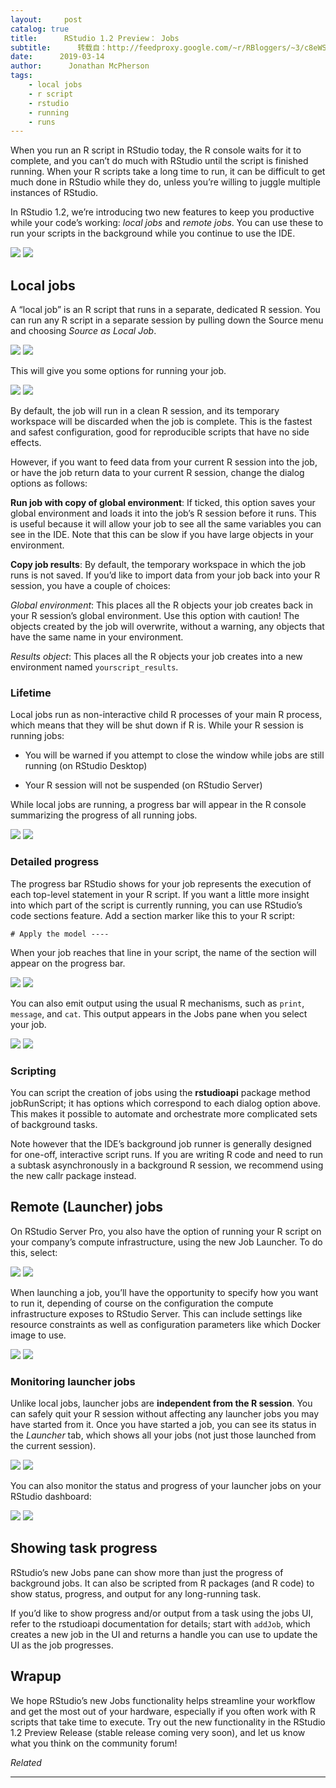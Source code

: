 ```yaml
---
layout:     post
catalog: true
title:      RStudio 1.2 Preview： Jobs
subtitle:      转载自：http://feedproxy.google.com/~r/RBloggers/~3/c8eWSiJtTok/
date:      2019-03-14
author:      Jonathan McPherson
tags:
    - local jobs
    - r script
    - rstudio
    - running
    - runs
---
```






When you run an R script in RStudio today, the R console waits for it to complete, and you can’t do much with RStudio until the script is finished running. When your R scripts take a long time to run, it can be difficult to get much done in RStudio while they do, unless you’re willing to juggle multiple instances of RStudio.

In RStudio 1.2, we’re introducing two new features to keep you productive while your code’s working: *local jobs* and *remote jobs*. You can use these to run your scripts in the background while you continue to use the IDE.

![](https://i1.wp.com/blog.rstudio.com/2019/03/14/rstudio-1-2-jobs/running-jobs.png?w=450&ssl=1)
![](https://i1.wp.com/blog.rstudio.com/2019/03/14/rstudio-1-2-jobs/running-jobs.png?w=450&ssl=1)


## Local jobs

A “local job” is an R script that runs in a separate, dedicated R session. You can run any R script in a separate session by pulling down the Source menu and choosing *Source as Local Job*.

![](https://i0.wp.com/blog.rstudio.com/2019/03/14/rstudio-1-2-jobs/source-as-local-job.png?w=213&ssl=1)
![](https://i0.wp.com/blog.rstudio.com/2019/03/14/rstudio-1-2-jobs/source-as-local-job.png?w=213&ssl=1)


This will give you some options for running your job.

![](https://i2.wp.com/blog.rstudio.com/2019/03/14/rstudio-1-2-jobs/run-script-dialog.png?w=406&ssl=1)
![](https://i2.wp.com/blog.rstudio.com/2019/03/14/rstudio-1-2-jobs/run-script-dialog.png?w=406&ssl=1)


By default, the job will run in a clean R session, and its temporary workspace will be discarded when the job is complete. This is the fastest and safest configuration, good for reproducible scripts that have no side effects.

However, if you want to feed data from your current R session into the job, or have the job return data to your current R session, change the dialog options as follows:

**Run job with copy of global environment**: If ticked, this option saves your global environment and loads it into the job’s R session before it runs. This is useful because it will allow your job to see all the same variables you can see in the IDE. Note that this can be slow if you have large objects in your environment.

**Copy job results**: By default, the temporary workspace in which the job runs is not saved. If you’d like to import data from your job back into your R session, you have a couple of choices:

*Global environment*: This places all the R objects your job creates back in your R session’s global environment. Use this option with caution! The objects created by the job will overwrite, without a warning, any objects that have the same name in your environment.

*Results object*: This places all the R objects your job creates into a new environment named `yourscript_results`.

### Lifetime

Local jobs run as non-interactive child R processes of your main R process, which means that they will be shut down if R is. While your R session is running jobs:

- You will be warned if you attempt to close the window while jobs are still running (on RStudio Desktop)

- Your R session will not be suspended (on RStudio Server)


While local jobs are running, a progress bar will appear in the R console summarizing the progress of all running jobs.

![](https://i1.wp.com/blog.rstudio.com/2019/03/14/rstudio-1-2-jobs/job-progress-summary.png?w=450&ssl=1)
![](https://i1.wp.com/blog.rstudio.com/2019/03/14/rstudio-1-2-jobs/job-progress-summary.png?w=450&ssl=1)


### Detailed progress

The progress bar RStudio shows for your job represents the execution of each top-level statement in your R script. If you want a little more insight into which part of the script is currently running, you can use RStudio’s code sections feature. Add a section marker like this to your R script:

```
# Apply the model ----

```

When your job reaches that line in your script, the name of the section will appear on the progress bar.

![](https://i1.wp.com/blog.rstudio.com/2019/03/14/rstudio-1-2-jobs/job-progress-sections.png?w=450&ssl=1)
![](https://i1.wp.com/blog.rstudio.com/2019/03/14/rstudio-1-2-jobs/job-progress-sections.png?w=450&ssl=1)


You can also emit output using the usual R mechanisms, such as `print`, `message`, and `cat`. This output appears in the Jobs pane when you select your job.

![](https://i0.wp.com/blog.rstudio.com/2019/03/14/rstudio-1-2-jobs/local-job-output.png?w=450&ssl=1)
![](https://i0.wp.com/blog.rstudio.com/2019/03/14/rstudio-1-2-jobs/local-job-output.png?w=450&ssl=1)


### Scripting

You can script the creation of jobs using the **rstudioapi** package method jobRunScript; it has options which correspond to each dialog option above. This makes it possible to automate and orchestrate more complicated sets of background tasks.

Note however that the IDE’s background job runner is generally designed for one-off, interactive script runs. If you are writing R code and need to run a subtask asynchronously in a background R session, we recommend using the new callr package instead.

## Remote (Launcher) jobs

On RStudio Server Pro, you also have the option of running your R script on your company’s compute infrastructure, using the new Job Launcher. To do this, select:

![](https://i0.wp.com/blog.rstudio.com/2019/03/14/rstudio-1-2-jobs/source-as-launcher-job.png?w=223&ssl=1)
![](https://i0.wp.com/blog.rstudio.com/2019/03/14/rstudio-1-2-jobs/source-as-launcher-job.png?w=223&ssl=1)


When launching a job, you’ll have the opportunity to specify how you want to run it, depending of course on the configuration the compute infrastructure exposes to RStudio Server. This can include settings like resource constraints as well as configuration parameters like which Docker image to use.

![](https://i1.wp.com/blog.rstudio.com/2019/03/14/rstudio-1-2-jobs/launcher-job-options.png?w=450&ssl=1)
![](https://i1.wp.com/blog.rstudio.com/2019/03/14/rstudio-1-2-jobs/launcher-job-options.png?w=450&ssl=1)


### Monitoring launcher jobs

Unlike local jobs, launcher jobs are **independent from the R session**. You can safely quit your R session without affecting any launcher jobs you may have started from it. Once you have started a job, you can see its status in the *Launcher* tab, which shows all your jobs (not just those launched from the current session).

![](https://i1.wp.com/blog.rstudio.com/2019/03/14/rstudio-1-2-jobs/ide-launcher-tab.png?w=450&ssl=1)
![](https://i1.wp.com/blog.rstudio.com/2019/03/14/rstudio-1-2-jobs/ide-launcher-tab.png?w=450&ssl=1)


You can also monitor the status and progress of your launcher jobs on your RStudio dashboard:

![](https://i1.wp.com/blog.rstudio.com/2019/03/14/rstudio-1-2-jobs/rsp-jobs-dashboard.png?w=450&ssl=1)
![](https://i1.wp.com/blog.rstudio.com/2019/03/14/rstudio-1-2-jobs/rsp-jobs-dashboard.png?w=450&ssl=1)


## Showing task progress

RStudio’s new Jobs pane can show more than just the progress of background jobs. It can also be scripted from R packages (and R code) to show status, progress, and output for any long-running task.

If you’d like to show progress and/or output from a task using the jobs UI, refer to the rstudioapi documentation for details; start with `addJob`, which creates a new job in the UI and returns a handle you can use to update the UI as the job progresses.

## Wrapup

We hope RStudio’s new Jobs functionality helps streamline your workflow and get the most out of your hardware, especially if you often work with R scripts that take time to execute. Try out the new functionality in the RStudio 1.2 Preview Release (stable release coming very soon), and let us know what you think on the community forum!


*Related*








---
